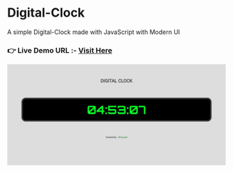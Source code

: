 # Digital-Clock

A simple Digital-Clock made with JavaScript with Modern UI

### **👉 Live Demo URL :-** <a href="https://digital-clock-sh.netlify.app">**Visit Here**</a>

![](./CSS/site_preview.JPG)
